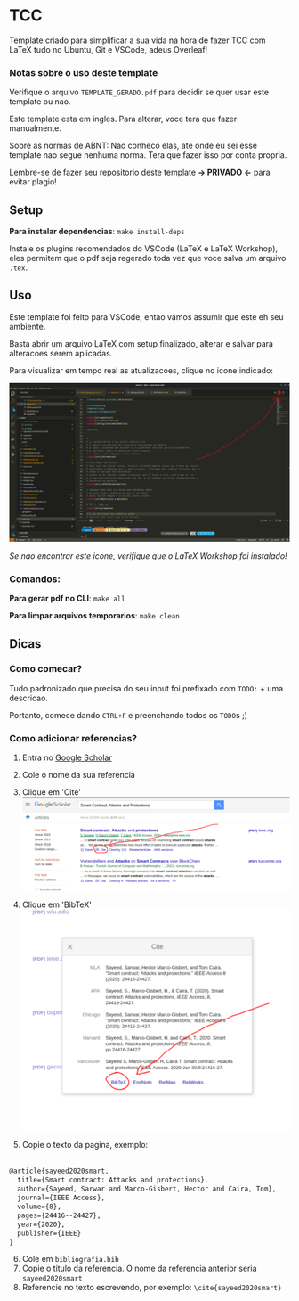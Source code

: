 # TCC

Template criado para simplificar a sua vida na hora de fazer TCC com LaTeX tudo no Ubuntu, Git e VSCode, adeus Overleaf!

### Notas sobre o uso deste template

Verifique o arquivo `TEMPLATE_GERADO.pdf` para decidir se quer usar este template ou nao.

Este template esta em ingles. Para alterar, voce tera que fazer manualmente.

Sobre as normas de ABNT: Nao conheco elas, ate onde eu sei esse template nao segue nenhuma norma. Tera que fazer isso por conta propria.

Lembre-se de fazer seu repositorio deste template **-> PRIVADO <-** para evitar plagio!

## Setup

**Para instalar dependencias**: `make install-deps`

Instale os plugins recomendados do VSCode (LaTeX e LaTeX Workshop), eles permitem que o pdf seja regerado toda vez que voce salva um arquivo `.tex`.

## Uso

Este template foi feito para VSCode, entao vamos assumir que este eh seu ambiente.

Basta abrir um arquivo LaTeX com setup finalizado, alterar e salvar para alteracoes serem aplicadas.

Para visualizar em tempo real as atualizacoes, clique no icone indicado:

![](assets/readme_images/usage1.png)

*Se nao encontrar este icone, verifique que o LaTeX Workshop foi instalado!*

### Comandos:

**Para gerar pdf no CLI**: `make all`

**Para limpar arquivos temporarios**: `make clean`

## Dicas

### Como comecar?

Tudo padronizado que precisa do seu input foi prefixado com `TODO:` + uma descricao.

Portanto, comece dando `CTRL+F` e preenchendo todos os `TODO`s ;)

### Como adicionar referencias?

1. Entra no [Google Scholar](https://scholar.google.com/)
2. Cole o nome da sua referencia
3. Clique em 'Cite'
![](assets/readme_images/gs1.png)

4. Clique em 'BibTeX'
![](assets/readme_images/gs2.png)

5. Copie o texto da pagina, exemplo:
```

@article{sayeed2020smart,
  title={Smart contract: Attacks and protections},
  author={Sayeed, Sarwar and Marco-Gisbert, Hector and Caira, Tom},
  journal={IEEE Access},
  volume={8},
  pages={24416--24427},
  year={2020},
  publisher={IEEE}
}

```
6. Cole em `bibliografia.bib`
7. Copie o titulo da referencia. O nome da referencia anterior seria `sayeed2020smart`
8. Referencie no texto escrevendo, por exemplo: `\cite{sayeed2020smart}`